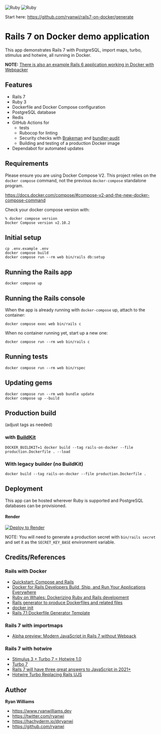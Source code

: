 ![Ruby](https://github.com/ryanwi/rails7-on-docker/workflows/Ruby/badge.svg)
![Ruby](https://github.com/ryanwi/rails7-on-docker/workflows/Docker/badge.svg)

Start here: https://github.com/ryanwi/rails7-on-docker/generate

# Rails 7 on Docker demo application

This app demonstrates Rails 7 with PostgreSQL, import maps, turbo, stimulus and hotwire, all running in Docker.

**NOTE:** [There is also an example Rails 6 application working in Docker with Webpacker](https://github.com/ryanwi/rails-on-docker)

## Features

* Rails 7
* Ruby 3
* Dockerfile and Docker Compose configuration
* PostgreSQL database
* Redis
* GitHub Actions for 
  * tests
  * Rubocop for linting
  * Security checks with [Brakeman](https://github.com/presidentbeef/brakeman) and [bundler-audit](https://github.com/rubysec/bundler-audit)
  * Building and testing of a production Docker image
* Dependabot for automated updates

## Requirements

Please ensure you are using Docker Compose V2. This project relies on the `docker compose` command, not the previous `docker-compose` standalone program.

https://docs.docker.com/compose/#compose-v2-and-the-new-docker-compose-command

Check your docker compose version with:
```
% docker compose version
Docker Compose version v2.10.2
```

## Initial setup
```
cp .env.example .env
docker compose build
docker compose run --rm web bin/rails db:setup
```

## Running the Rails app
```
docker compose up
```

## Running the Rails console
When the app is already running with `docker-compose` up, attach to the container:
```
docker compose exec web bin/rails c
```

When no container running yet, start up a new one:
```
docker compose run --rm web bin/rails c
```

## Running tests
```
docker compose run --rm web bin/rspec
```

## Updating gems
```
docker compose run --rm web bundle update
docker compose up --build
```

## Production build

(adjust tags as needed)

### with [BuildKit](https://docs.docker.com/build/buildkit/)
```
DOCKER_BUILDKIT=1 docker build --tag rails-on-docker --file production.Dockerfile . --load
```

### With legacy builder (no BuildKit)
```
docker build --tag rails-on-docker --file production.Dockerfile .
```

## Deployment

This app can be hosted wherever Ruby is supported and PostgreSQL databases can be provisioned.

#### Render

[![Deploy to Render](https://render.com/images/deploy-to-render-button.svg)](https://render.com/deploy?repo=https://github.com/ryanwi/rails7-on-docker)

NOTE: You will need to generate a production secret with `bin/rails secret` and set it as the `SECRET_KEY_BASE` environment variable.

## Credits/References

### Rails with Docker
* [Quickstart: Compose and Rails](https://docs.docker.com/compose/rails/)
* [Docker for Rails Developers
Build, Ship, and Run Your Applications Everywhere](https://pragprog.com/titles/ridocker/docker-for-rails-developers/)
* [Ruby on Whales:
Dockerizing Ruby and Rails development](https://evilmartians.com/chronicles/ruby-on-whales-docker-for-ruby-rails-development)
* [Rails generator to produce Dockerfiles and related files](https://github.com/rubys/dockerfile-rails)
* [docker init](https://docs.docker.com/engine/reference/commandline/init/)
* [Rails 7.1 Dockerfile Generator Template](https://github.com/rails/rails/blob/main/railties/lib/rails/generators/rails/app/templates/Dockerfile.tt)

### Rails 7 with importmaps 

* [Alpha preview: Modern JavaScript in Rails 7 without Webpack](https://www.youtube.com/watch?v=PtxZvFnL2i0)

### Rails 7 with hotwire

* [Stimulus 3 + Turbo 7 = Hotwire 1.0](https://world.hey.com/dhh/stimulus-3-turbo-7-hotwire-1-0-9d507133)
* [Turbo 7](https://world.hey.com/hotwired/turbo-7-0dd7a27f)
* [Rails 7 will have three great answers to JavaScript in 2021+](https://world.hey.com/dhh/rails-7-will-have-three-great-answers-to-javascript-in-2021-8d68191b)
* [Hotwire Turbo Replacing Rails UJS](https://www.driftingruby.com/episodes/hotwire-turbo-replacing-rails-ujs)

## Author

**Ryan Williams**

- <https://www.ryanwilliams.dev>
- <https://twitter.com/ryanwi>
- <https://hachyderm.io/@ryanwi>
- <https://github.com/ryanwi>
